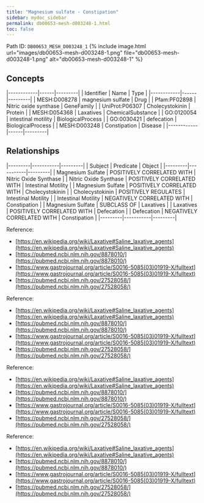 ```yaml
---
title: "Magnesium sulfate - Constipation"
sidebar: mydoc_sidebar
permalink: db00653-mesh-d003248-1.html
toc: false 
---
```



Path ID: `DB00653_MESH_D003248_1`
{% include image.html url="images/db00653-mesh-d003248-1.png" file="db00653-mesh-d003248-1.png" alt="db00653-mesh-d003248-1" %}

## Concepts

|------------|------|---------|
| Identifier | Name | Type    |
|------------|------|---------|
| MESH:D008278 | magnesium sulfate | Drug |
| Pfam:PF02898 | Nitric oxide synthase | GeneFamily |
| UniProt:P06307 | Cholecystokinin | Protein |
| MESH:D054368 | Laxatives | ChemicalSubstance |
| GO:0120054 | intestinal motility | BiologicalProcess |
| GO:0030421 | defecation | BiologicalProcess |
| MESH:D003248 | Constipation | Disease |
|------------|------|---------|

## Relationships

|---------|-----------|---------|
| Subject | Predicate | Object  |
|---------|-----------|---------|
| Magnesium Sulfate | POSITIVELY CORRELATED WITH | Nitric Oxide Synthase |
| Nitric Oxide Synthase | POSITIVELY CORRELATED WITH | Intestinal Motility |
| Magnesium Sulfate | POSITIVELY CORRELATED WITH | Cholecystokinin |
| Cholecystokinin | POSITIVELY REGULATES | Intestinal Motility |
| Intestinal Motility | NEGATIVELY CORRELATED WITH | Constipation |
| Magnesium Sulfate | SUBCLASS OF | Laxatives |
| Laxatives | POSITIVELY CORRELATED WITH | Defecation |
| Defecation | NEGATIVELY CORRELATED WITH | Constipation |
|---------|-----------|---------|

Reference: 
  - [https://en.wikipedia.org/wiki/Laxative#Saline_laxative_agents](https://en.wikipedia.org/wiki/Laxative#Saline_laxative_agents)
  - [https://pubmed.ncbi.nlm.nih.gov/8878010/](https://pubmed.ncbi.nlm.nih.gov/8878010/)
  - [https://www.gastrojournal.org/article/S0016-5085(03)01919-X/fulltext](https://www.gastrojournal.org/article/S0016-5085(03)01919-X/fulltext)
  - [https://pubmed.ncbi.nlm.nih.gov/27528058/](https://pubmed.ncbi.nlm.nih.gov/27528058/)

Reference: 
  - [https://en.wikipedia.org/wiki/Laxative#Saline_laxative_agents](https://en.wikipedia.org/wiki/Laxative#Saline_laxative_agents)
  - [https://pubmed.ncbi.nlm.nih.gov/8878010/](https://pubmed.ncbi.nlm.nih.gov/8878010/)
  - [https://www.gastrojournal.org/article/S0016-5085(03)01919-X/fulltext](https://www.gastrojournal.org/article/S0016-5085(03)01919-X/fulltext)
  - [https://pubmed.ncbi.nlm.nih.gov/27528058/](https://pubmed.ncbi.nlm.nih.gov/27528058/)

Reference: 
  - [https://en.wikipedia.org/wiki/Laxative#Saline_laxative_agents](https://en.wikipedia.org/wiki/Laxative#Saline_laxative_agents)
  - [https://pubmed.ncbi.nlm.nih.gov/8878010/](https://pubmed.ncbi.nlm.nih.gov/8878010/)
  - [https://www.gastrojournal.org/article/S0016-5085(03)01919-X/fulltext](https://www.gastrojournal.org/article/S0016-5085(03)01919-X/fulltext)
  - [https://pubmed.ncbi.nlm.nih.gov/27528058/](https://pubmed.ncbi.nlm.nih.gov/27528058/)

Reference: 
  - [https://en.wikipedia.org/wiki/Laxative#Saline_laxative_agents](https://en.wikipedia.org/wiki/Laxative#Saline_laxative_agents)
  - [https://pubmed.ncbi.nlm.nih.gov/8878010/](https://pubmed.ncbi.nlm.nih.gov/8878010/)
  - [https://www.gastrojournal.org/article/S0016-5085(03)01919-X/fulltext](https://www.gastrojournal.org/article/S0016-5085(03)01919-X/fulltext)
  - [https://pubmed.ncbi.nlm.nih.gov/27528058/](https://pubmed.ncbi.nlm.nih.gov/27528058/)
